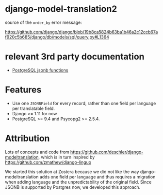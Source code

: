 # django-model-translation2

source of the `order_by` error message:

https://github.com/django/django/blob/19b8ca5824b63ba1b46a2c12ccb67af920c5b685/django/db/models/sql/query.py#L1364


# relevant 3rd party documentation
- [PostgreSQL jsonb functions](https://www.postgresql.org/docs/9.5/static/functions-json.html)

# Features

- Use one `JSONBField` for every record, rather than one field per language per translatable field.
- Django >= 1.11 for now
- PostgreSQL >= 9.4 and Psycopg2 >= 2.5.4.


# Attribution
Lots of concepts and code from https://github.com/deschler/django-modeltranslation,
which is in turn inspired by https://github.com/zmathew/django-linguo

We started this solution at Zostera because we did not like the way
django-modeltranslation adds one field per language and thus requires a migration
when adding language and the unpredictability of the original field.
Since JSONB is supported by Postgres now, we developed this approach.
